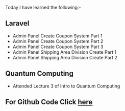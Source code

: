 Today I have learned the following:-

## Laravel
- Admin Panel Create Coupon System Part 1
- Admin Panel Create Coupon System Part 2
- Admin Panel Create Coupon System Part 3
- Admin Panel Shipping Area Division Create Part 1
- Admin Panel Shipping Area Division Create Part 2

## Quantum Computing
- Attended Lecture 3 of Intro to Quantum Computing


## For Github Code Click [here](https://github.com/Vishal-sarkar/Advanced-Ecommerce-Website/commit/b8c3696dac2bf5bae20ae07fa716e6953a03869a)
